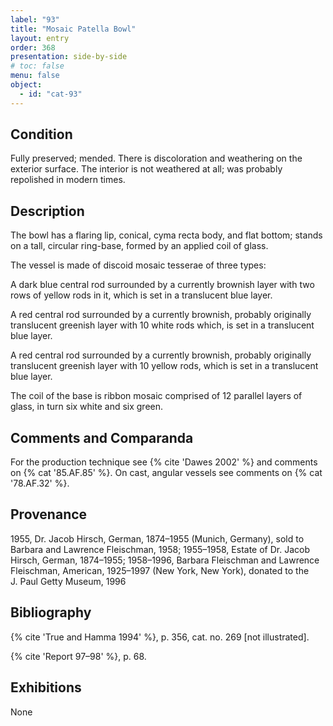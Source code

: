 ```yaml
---
label: "93"
title: "Mosaic Patella Bowl"
layout: entry
order: 368
presentation: side-by-side
# toc: false
menu: false
object:
  - id: "cat-93"
---
```


## Condition

Fully preserved; mended. There is discoloration and weathering on the exterior surface. The interior is not weathered at all; was probably repolished in modern times.

## Description

The bowl has a flaring lip, conical, cyma recta body, and flat bottom; stands on a tall, circular ring-base, formed by an applied coil of glass.

The vessel is made of discoid mosaic tesserae of three types:

A dark blue central rod surrounded by a currently brownish layer with two rows of yellow rods in it, which is set in a translucent blue layer.

A red central rod surrounded by a currently brownish, probably originally translucent greenish layer with 10 white rods which, is set in a translucent blue layer.

A red central rod surrounded by a currently brownish, probably originally translucent greenish layer with 10 yellow rods, which is set in a translucent blue layer.

The coil of the base is ribbon mosaic comprised of 12 parallel layers of glass, in turn six white and six green.

## Comments and Comparanda

For the production technique see {% cite 'Dawes 2002' %} and comments on {% cat '85.AF.85' %}. On cast, angular vessels see comments on {% cat '78.AF.32' %}.

## Provenance

1955, Dr. Jacob Hirsch, German, 1874–1955 (Munich, Germany), sold to Barbara and Lawrence Fleischman, 1958; 1955–1958, Estate of Dr. Jacob Hirsch, German, 1874–1955; 1958–1996, Barbara Fleischman and Lawrence Fleischman, American, 1925–1997 (New York, New York), donated to the J. Paul Getty Museum, 1996

## Bibliography

{% cite 'True and Hamma 1994' %}, p. 356, cat. no. 269 [not illustrated].

{% cite 'Report 97–98' %}, p. 68.

## Exhibitions

None